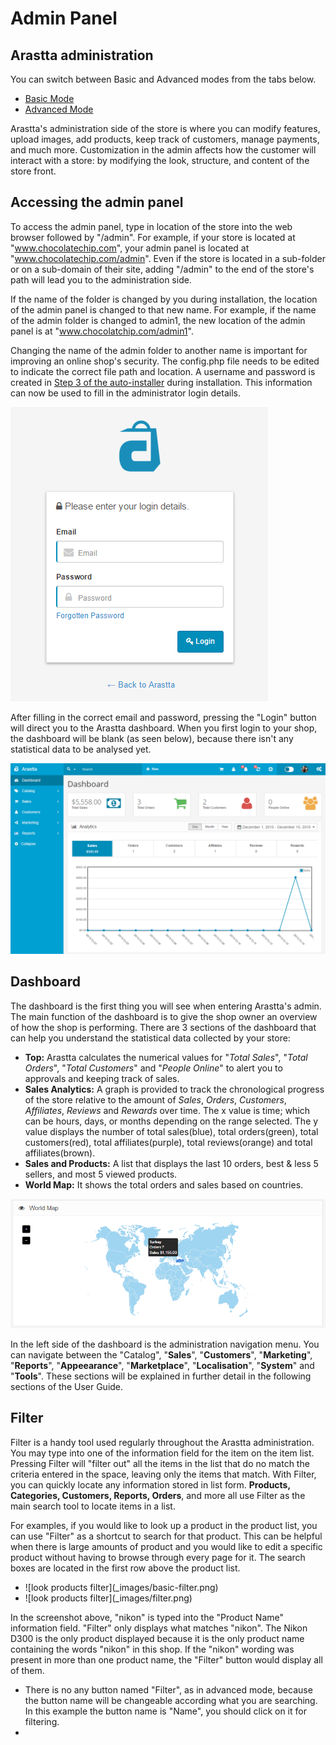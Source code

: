 Admin Panel
===========

Arastta administration
----------------------

<div class="uk-alert-info uk-alert">
  <span class="uk-icon-info-circle"></span> You can switch between Basic and Advanced modes from the tabs below.
</div>
<ul class="uk-tab" data-uk-tab="{connect:'#doc-tabs', animation: 'fade'}">
    <li><a href="">Basic Mode</a></li>
    <li><a href="">Advanced Mode</a></li>
</ul>

Arastta's administration side of the store is where you can modify features, upload images, add products, keep track of customers, manage payments, and much more. Customization in the admin affects how the customer will interact with a store: by modifying the look, structure, and content of the store front.

Accessing the admin panel
-------------------------

To access the admin panel, type in location of the store into the web browser followed by "/admin". For example, if your store is located at "www.chocolatechip.com", your admin panel is located at "www.chocolatechip.com/admin". Even if the store is located in a sub-folder or on a sub-domain of their site, adding "/admin" to the end of the store's path will lead you to the administration side.

If the name of the folder is changed by you during installation, the location of the admin panel is changed to that new name. For example, if the name of the admin folder is changed to admin1, the new location of the admin panel is at "www.chocolatchip.com/admin1".

<div class="uk-alert uk-alert-success uk-margin-small-left uk-margin-small-right"><i class="uk-icon-check-circle"></i> Changing the name of the admin folder to another name is important for improving an online shop's security. The config.php file needs to be edited to indicate the correct file path and location. A username and password is created in <a href="docs/installation">Step 3 of the auto-installer</a> during installation. This information can now be used to fill in the administrator login details.</div>

![admin login](_images/login.png)

After filling in the correct email and password, pressing the "Login" button will direct you to the Arastta dashboard. When you first login to your shop, the dashboard will be blank (as seen below), because there isn't any statistical data to be analysed yet.

![dashboard](_images/dashboard.png)

Dashboard
---------

The dashboard is the first thing you will see when entering Arastta's admin. The main function of the dashboard is to give the shop owner an overview of how the shop is performing. There are 3 sections of the dashboard that can help you understand the statistical data collected by your store:

- **Top:** Arastta calculates the numerical values for "*Total Sales*", "*Total Orders*", "*Total Customers*" and "*People Online*" to alert you to approvals and keeping track of sales.
- **Sales Analytics:** A graph is provided to track the chronological progress of the store relative to the amount of *Sales*, *Orders*, *Customers*, *Affiliates*, *Reviews* and *Rewards* over time. The x value is time; which can be hours, days, or months depending on the range selected. The y value displays the number of total sales(blue), total orders(green), total customers(red), total affiliates(purple), total reviews(orange) and total affiliates(brown).
- **Sales and Products:** A list that displays the last 10 orders, best & less 5 sellers, and most 5 viewed products.
- **World Map:** It shows the total orders and sales based on countries.

![dashboard](_images/dashboard-map.png)

In the left side of the dashboard is the administration navigation menu. You can navigate between the "Catalog", "**Sales**", "**Customers**", "**Marketing**", "**Reports**", "**Appeearance**", "**Marketplace**", "**Localisation**", "**System**" and "**Tools**". These sections will be explained in further detail in the following sections of the User Guide.

Filter
------

Filter is a handy tool used regularly throughout the Arastta administration. You may type into one of the information field for the item on the item list. Pressing Filter will "filter out" all the items in the list that do no match the criteria entered in the space, leaving only the items that match. With Filter, you can quickly locate any information stored in list form. **Products, Categories, Customers, Reports, Orders**, and more all use Filter as the main search tool to locate items in a list.

For examples, if you would like to look up a product in the product list, you can use "Filter" as a shortcut to search for that product. This can be helpful when there is large amounts of product and you would like to edit a specific product without having to browse through every page for it. The search boxes are located in the first row above the product list.

<ul id="doc-tabs" class="uk-switcher uk-margin">
    <li markdown="1">![look products filter](_images/basic-filter.png)</li>
    <li markdown="1">![look products filter](_images/filter.png)</li>
</ul>

In the screenshot above, "nikon" is typed into the "Product Name" information field. "Filter" only displays what matches "nikon". The Nikon D300 is the only product displayed because it is the only product name containing the words "nikon" in this shop. If the "nikon" wording was present in more than one product name, the "Filter" button would display all of them.

<ul id="doc-tabs" class="uk-switcher uk-margin">
    <li markdown="1"><div class="uk-alert uk-alert-info uk-margin-small-left uk-margin-small-right"><i class="uk-icon-info-circle"></i>There is no any button named "Filter", as in advanced mode, because the button name will be changeable according what you are searching. In this example the button name is "Name", you should click on it for filtering.</div></li>
    <li markdown="1"></li>
</ul>
